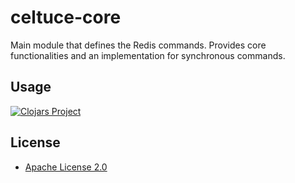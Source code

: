 # celtuce-core

Main module that defines the Redis commands.
Provides core functionalities and an implementation for synchronous commands.

## Usage

[![Clojars Project](https://img.shields.io/clojars/v/dev.ecocore/celtuce-core.svg)](https://clojars.org/dev.ecocore/celtuce-core)

## License

* [Apache License 2.0](http://www.apache.org/licenses/LICENSE-2.0)
